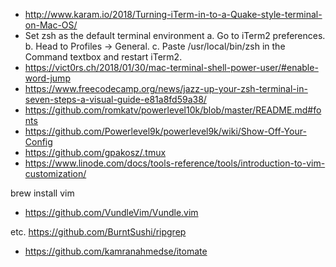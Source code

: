- http://www.karam.io/2018/Turning-iTerm-in-to-a-Quake-style-terminal-on-Mac-OS/
- Set zsh as the default terminal environment
  a. Go to iTerm2 preferences.
  b. Head to Profiles -> General.
  c. Paste /usr/local/bin/zsh in the Command textbox and restart iTerm2.
- https://vict0rs.ch/2018/01/30/mac-terminal-shell-power-user/#enable-word-jump
- https://www.freecodecamp.org/news/jazz-up-your-zsh-terminal-in-seven-steps-a-visual-guide-e81a8fd59a38/
- https://github.com/romkatv/powerlevel10k/blob/master/README.md#fonts
- https://github.com/Powerlevel9k/powerlevel9k/wiki/Show-Off-Your-Config
- https://github.com/gpakosz/.tmux
- https://www.linode.com/docs/tools-reference/tools/introduction-to-vim-customization/

brew install vim
- https://github.com/VundleVim/Vundle.vim


etc.
https://github.com/BurntSushi/ripgrep


- https://github.com/kamranahmedse/itomate
